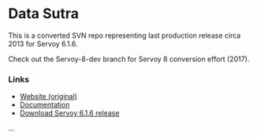 # Data Sutra

This is a converted SVN repo representing last production release circa 2013 for Servoy 6.1.6.

Check out the Servoy-8-dev branch for Servoy 8 conversion effort (2017).

### Links

- [Website (original)](#)
- [Documentation](#)
- [Download Servoy 6.1.6 release](#)

...
